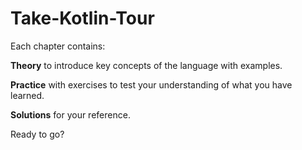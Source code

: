 # Take-Kotlin-Tour

Each chapter contains:

**Theory** to introduce key concepts of the language with examples.

**Practice** with exercises to test your understanding of what you have learned.

**Solutions** for your reference.

Ready to go?
